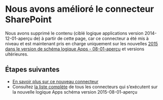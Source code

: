 <properties
   pageTitle="À l’aide du connecteur de SharePoint dans les applications de logique | Service d’application Microsoft Azure"
   description="Comment créer et configurer l’application Connecteur de SharePoint ou l’API et l’utiliser dans une logique d’application dans le Service d’application Azure"
   services="logic-apps"
   documentationCenter=".net,nodejs,java"
   authors="msftman"
   manager="erikre"
   editor=""/>

<tags
   ms.service="logic-apps"
   ms.devlang="multiple"
   ms.topic="article"
   ms.tgt_pltfrm="na"
   ms.workload="integration"
   ms.date="04/19/2016"
   ms.author="deonhe"/>

# <a name="weve-improved-the-sharepoint-connector"></a>Nous avons amélioré le connecteur SharePoint 

Nous avons supprimé le contenu (ciblé logique applications version 2014-12-01-aperçu de) à partir de cette page, car ce connecteur a été mis à niveau et est maintenant pris en charge uniquement sur les nouvelles [2015 dans le version de schéma logique Apps - 08-01-aperçu](./app-service-logic-schema-2015-08-01.md) et versions ultérieures. 


## <a name="next-steps"></a>Étapes suivantes    

- [En savoir plus sur ce nouveau connecteur](../connectors/connectors-create-api-sharepointserver.md)
- Consultez [la liste complète](../connectors/apis-list.md) de tous les connecteurs qui s’exécutent sur la nouvelle logique Apps schéma version 2015-08-01-aperçu  